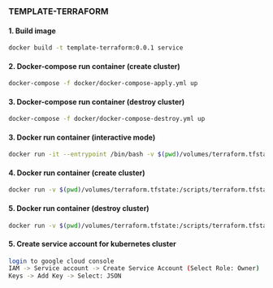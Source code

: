 ### **TEMPLATE-TERRAFORM**

#### 1. Build image
```bash
docker build -t template-terraform:0.0.1 service
```

#### 2. Docker-compose run container (create cluster)
```bash
docker-compose -f docker/docker-compose-apply.yml up
```

#### 3. Docker-compose run container (destroy cluster)
```bash
docker-compose -f docker/docker-compose-destroy.yml up
```

#### 3. Docker run container (interactive mode)
```bash
docker run -it --entrypoint /bin/bash -v $(pwd)/volumes/terraform.tfstate:/scripts/terraform.tfstate -e "CREDENTIAL={BASE_64_CREDENTIAL}" template-terraform:0.0.1
```

#### 4. Docker run container (create cluster)
```bash
docker run -v $(pwd)/volumes/terraform.tfstate:/scripts/terraform.tfstate -e "CREDENTIAL={BASE_64_CREDENTIAL}" -e "TYPE=APPLY" volumes:/scripts/.terraform template-terraform:0.0.1
```

#### 5. Docker run container (destroy cluster)
```bash
docker run -v $(pwd)/volumes/terraform.tfstate:/scripts/terraform.tfstate -e "CREDENTIAL={BASE_64_CREDENTIAL}" -e "TYPE=DESTROY" volumes:/scripts/.terraform template-terraform:0.0.1
```

#### 5. Create service account for kubernetes cluster
```bash
login to google cloud console
IAM -> Service account -> Create Service Account (Select Role: Owner)
Keys -> Add Key -> Select: JSON
```